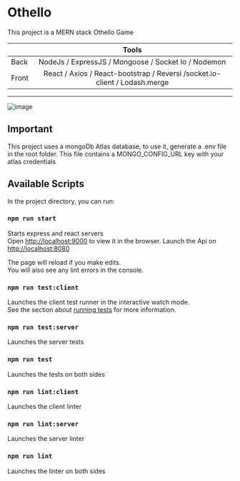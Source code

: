 # Othello

This project is a MERN stack Othello Game

|       |                                   Tools                                    |
| ----- | :------------------------------------------------------------------------: |
| Back  |            NodeJs / ExpressJS / Mongoose / Socket Io / Nodemon             |
| Front | React / Axios / React-bootstrap / Reversi /socket.io-client / Lodash.merge |

---

![image](https://drive.google.com/uc?export=view&id=1913oZeBZPBNiUuk8gu3ZSbLBA2l_VQtG)

## Important

This project uses a mongoDb Atlas database, to use it, generate a .env file in the root folder.
This file contains a MONGO_CONFIG_URL key with your atlas credentials


## Available Scripts

In the project directory, you can run:

### `npm run start`

Starts express and react servers<br />
Open [http://localhost:9000](http://localhost:9000) to view it in the browser.
Launch the Api on [http://localhost:8080](http://localhost:8080)

The page will reload if you make edits.<br />
You will also see any lint errors in the console.

### `npm run test:client`

Launches the client test runner in the interactive watch mode.<br />
See the section about [running tests](https://facebook.github.io/create-react-app/docs/running-tests) for more information.

### `npm run test:server`

Launches the server tests

### `npm run test`

Launches the tests on both sides

### `npm run lint:client`

Launches the client linter

### `npm run lint:server`

Launches the server linter

### `npm run lint`

Launches the linter on both sides
